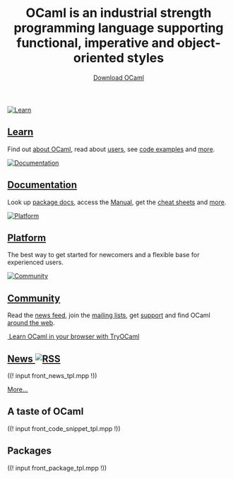 <!-- ((! set title OCaml !)) ((! set core !)) -->
<header id="home-header">
    <div class="container">
        <div class="row">
            <h1 class="span9">OCaml is an industrial strength programming language supporting functional, imperative and object-oriented styles</h1>
            <div class="span3">
                <div>
                    <a class="btn" href="/platform">Download OCaml</a>
                </div>
            </div>
        </div>
    </div>
</header>
<div class="container">
    <div class="row home-hero">
        <div class="span8">
            <div class="row">
                <section class="span4 home-feature">
                    <a href="/learn">
                        <img src="/static/img/learn-large.png" alt="Learn">
                    </a>
                    <h1><a href="/learn">Learn</a></h1>
                    <p>Find out <a href="/learn/description.html">about OCaml</a>, read about <a href="/learn/success.html">users</a>, see <a href="learn/taste.html">code examples</a> and <a href="/learn">more</a>.</p>
                </section>
                <section class="span4 home-feature">
                    <a href="/docs">
                        <img src="/static/img/documentation-large.png" alt="Documentation">
                    </a>
                    <h1><a href="/docs">Documentation</a></h1>
                    <p>Look up <a href="#">package docs</a>, access the <a href="#">Manual</a>, get the <a href="/docs/cheat-sheets.md">cheat sheets</a> and <a href="/docs">more</a>.</p>
                </section>
            </div>
            <div class="row">
                <section class="span4 home-feature">
                    <a href="/platform">
                        <img src="/static/img/platform-large.png" alt="Platform">                    </a>
                    <h1><a href="/platform">Platform</a></h1>
                    <p>The best way to get started for newcomers and a flexible base for experienced users.</p>
                </section>
                <section class="span4 home-feature">
                    <a href="/community">
                        <img src="/static/img/community-large.png" alt="Community">
                    </a>
                    <h1><a href="/community">Community</a></h1>
                    <p>Read the <a href="/community/planet.html">news feed</a>, join the <a href="/community/mailing_lists.html">mailing lists</a>, get <a href="/community/support.html">support</a> and find OCaml <a href="/community">around the web</a>.</p>
                </section>
            </div>
            <div id="home-learn">
                <a href="http://try.ocamlpro.com">
                    <img class="hidden-phone" src="/static/img/learn-ocaml.png" alt="">
                    Learn OCaml in your browser with TryOCaml
                </a>
            </div>
        </div>
        <section id="home-news" class="span4 condensed">
            <h1 class="ruled">
                <a href="/community/planet.html">
                    News
                </a>
                <a href="/community/planet.html">
                    <img src="/static/img/rss.png" alt="RSS">
                </a>
            </h1>
            ((! input front_news_tpl.mpp !))
            <p><a href="/community/planet.html">More...</a></p>
        </section>
    </div>
    <div class="row">
        <section class="span6 condensed">
            <h1>A taste of OCaml</h1>
            ((! input front_code_snippet_tpl.mpp !))
        </section>
        <section class="span6 condensed">
            <h1>Packages</h1>
            ((! input front_package_tpl.mpp !))
        </section>
    </div>
</div>
